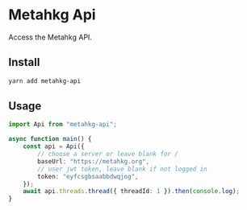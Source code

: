 # Metahkg Api

Access the Metahkg API.

## Install

```bash
yarn add metahkg-api
```

## Usage

```typescript
import Api from "metahkg-api";

async function main() {
    const api = Api({
        // choose a server or leave blank for /
        baseUrl: "https://metahkg.org",
        // user jwt token, leave blank if not logged in
        token: "eyfcsgbsaabbdwqjog",
    });
    await api.threads.thread({ threadId: 1 }).then(console.log);
}
```
